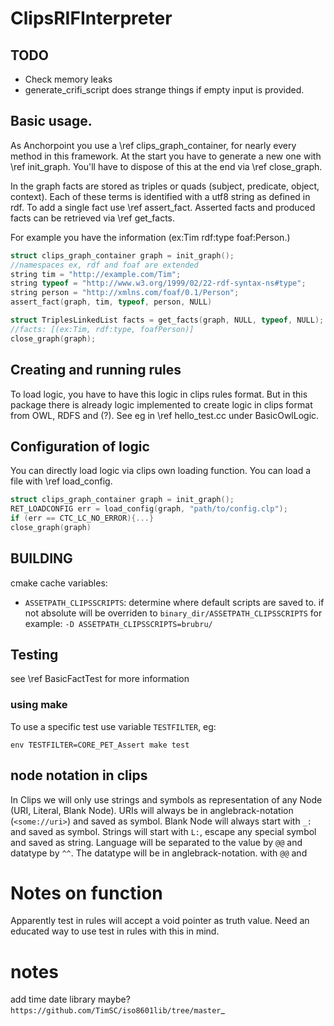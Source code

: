 # ClipsRIFInterpreter

## TODO

* Check memory leaks
* generate_crifi_script does strange things if empty input is provided.

## Basic usage.

As Anchorpoint you use a \ref clips_graph_container, for nearly every
method in this framework.
At the start you have to generate a new one with \ref init_graph.
You'll have to dispose of this at the end via \ref close_graph.

In the graph facts are stored
as triples or quads (subject, predicate, object, context).
Each of these terms is identified with a utf8 string as defined in rdf.
To add a single fact use \ref assert_fact.
Asserted facts and produced facts can be retrieved via \ref get_facts.

For example you have the information (ex:Tim rdf:type foaf:Person.)

```C
struct clips_graph_container graph = init_graph();
//namespaces ex, rdf and foaf are extended
string tim = "http://example.com/Tim";
string typeof = "http://www.w3.org/1999/02/22-rdf-syntax-ns#type";
string person = "http://xmlns.com/foaf/0.1/Person";
assert_fact(graph, tim, typeof, person, NULL)

struct TriplesLinkedList facts = get_facts(graph, NULL, typeof, NULL);
//facts: [(ex:Tim, rdf:type, foafPerson)]
close_graph(graph);
```

## Creating and running rules

To load logic, you have to have this logic in clips rules format. But in this
package there is already logic implemented to create logic in clips format
from OWL, RDFS and (?). See eg in \ref hello_test.cc under BasicOwlLogic.


## Configuration of logic

You can directly load logic via clips own loading function. You can load a file
with \ref load_config.

```C
struct clips_graph_container graph = init_graph();
RET_LOADCONFIG err = load_config(graph, "path/to/config.clp");
if (err == CTC_LC_NO_ERROR){...}
close_graph(graph)
```

## BUILDING

cmake cache variables:

* `ASSETPATH_CLIPSSCRIPTS`: determine where default scripts are saved to.
  if not absolute will be overriden to `binary_dir/ASSETPATH_CLIPSSCRIPTS`
  for example: `-D ASSETPATH_CLIPSSCRIPTS=brubru/`

## Testing

see \ref BasicFactTest for more information

### using make

To use a specific test use variable `TESTFILTER`, eg:

```
env TESTFILTER=CORE_PET_Assert make test
```

## node notation in clips

In Clips we will only use strings and symbols as representation of any Node 
(URI, Literal, Blank Node).
URIs will always be in anglebrack-notation (`<some://uri>`) and saved as symbol.
Blank Node will always start with `_:` and saved as symbol.
Strings will start with `L:`, escape any special symbol and saved as string.
Language will be separated to the value by `@@` and datatype by `^^`.
The datatype will be in anglebrack-notation.
with `@@` and 


# Notes on function

Apparently test in rules will accept a void pointer as truth value.
Need an educated way to use test in rules with this in mind.






# notes

add time date library maybe? `https://github.com/TimSC/iso8601lib/tree/master`_
